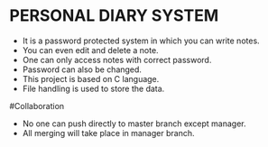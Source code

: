 # PERSONAL DIARY SYSTEM
* It is a password protected system in which you can write notes.
* You can even edit and delete a note.
* One can only access notes with correct password.
* Password can also be changed.
* This project is based on C language.
* File handling is used to store the data.

#Collaboration
* No one can push directly to master branch except manager.
* All merging will take place in manager branch.
